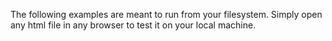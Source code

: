 The following examples are meant to run from your filesystem. 
Simply open any html file in any browser to test it on your local machine.
